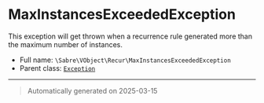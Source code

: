 
# MaxInstancesExceededException

This exception will get thrown when a recurrence rule generated more than
the maximum number of instances.



* Full name: `\Sabre\VObject\Recur\MaxInstancesExceededException`
* Parent class: [`Exception`](../../../Exception.md)






***
> Automatically generated on 2025-03-15
